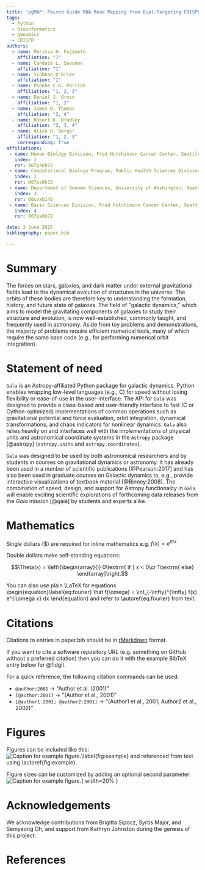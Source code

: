 ```yaml
---
title: 'pgMAP: Paired Guide RNA Read Mapping from Dual-Targeting CRISPR Screens'
tags:
  - Python
  - bioinformatics
  - genomics
  - CRISPR
authors:
  - name: Marissa H. Fujimoto
    affiliation: "1"
  - name: Candace L. Savonen
    affiliation: "1"
  - name: Siobhan O'Brien
    affiliation: "1"
  - name: Phoebe C.R. Parrish
    affiliation: "1, 2, 3"
  - name: Daniel J. Groso
    affiliation: "1, 2"
  - name: James D. Thomas
    affiliation: "2, 4"
  - name: Robert K. Bradley
    affiliation: "2, 3, 4"
  - name: Alice H. Berger
    affiliation: "1, 2, 3"
    corresponding: True
affiliations:
 - name: Human Biology Division, Fred Hutchinson Cancer Center, Seattle, WA 98109, USA
   index: 1
   ror: 007ps6h72
 - name: Computational Biology Program, Public Health Sciences Division, Fred Hutchinson Cancer Center, Seattle, WA 98109, USA
   index: 2
   ror: 007ps6h72
 - name: Department of Genome Sciences, University of Washington, Seattle, WA 98195, USA
   index: 3
   ror: 00cvxb145
 - name: Basic Sciences Division, Fred Hutchinson Cancer Center, Seattle, WA 98109, USA
   index: 4
   ror: 007ps6h72

date: 3 June 2025
bibliography: paper.bib

---
```


# Summary

The forces on stars, galaxies, and dark matter under external gravitational
fields lead to the dynamical evolution of structures in the universe. The orbits
of these bodies are therefore key to understanding the formation, history, and
future state of galaxies. The field of "galactic dynamics," which aims to model
the gravitating components of galaxies to study their structure and evolution,
is now well-established, commonly taught, and frequently used in astronomy.
Aside from toy problems and demonstrations, the majority of problems require
efficient numerical tools, many of which require the same base code (e.g., for
performing numerical orbit integration).

# Statement of need

`Gala` is an Astropy-affiliated Python package for galactic dynamics. Python
enables wrapping low-level languages (e.g., C) for speed without losing
flexibility or ease-of-use in the user-interface. The API for `Gala` was
designed to provide a class-based and user-friendly interface to fast (C or
Cython-optimized) implementations of common operations such as gravitational
potential and force evaluation, orbit integration, dynamical transformations,
and chaos indicators for nonlinear dynamics. `Gala` also relies heavily on and
interfaces well with the implementations of physical units and astronomical
coordinate systems in the `Astropy` package [@astropy] (`astropy.units` and
`astropy.coordinates`).

`Gala` was designed to be used by both astronomical researchers and by
students in courses on gravitational dynamics or astronomy. It has already been
used in a number of scientific publications [@Pearson:2017] and has also been
used in graduate courses on Galactic dynamics to, e.g., provide interactive
visualizations of textbook material [@Binney:2008]. The combination of speed,
design, and support for Astropy functionality in `Gala` will enable exciting
scientific explorations of forthcoming data releases from the *Gaia* mission
[@gaia] by students and experts alike.

# Mathematics

Single dollars ($) are required for inline mathematics e.g. $f(x) = e^{\pi/x}$

Double dollars make self-standing equations:

$$\Theta(x) = \left\{\begin{array}{l}
0\textrm{ if } x < 0\cr
1\textrm{ else}
\end{array}\right.$$

You can also use plain \LaTeX for equations
\begin{equation}\label{eq:fourier}
\hat f(\omega) = \int_{-\infty}^{\infty} f(x) e^{i\omega x} dx
\end{equation}
and refer to \autoref{eq:fourier} from text.

# Citations

Citations to entries in paper.bib should be in
[rMarkdown](http://rmarkdown.rstudio.com/authoring_bibliographies_and_citations.html)
format.

If you want to cite a software repository URL (e.g. something on GitHub without a preferred
citation) then you can do it with the example BibTeX entry below for @fidgit.

For a quick reference, the following citation commands can be used:
- `@author:2001`  ->  "Author et al. (2001)"
- `[@author:2001]` -> "(Author et al., 2001)"
- `[@author1:2001; @author2:2001]` -> "(Author1 et al., 2001; Author2 et al., 2002)"

# Figures

Figures can be included like this:
![Caption for example figure.\label{fig:example}](figure.png)
and referenced from text using \autoref{fig:example}.

Figure sizes can be customized by adding an optional second parameter:
![Caption for example figure.](figure.png){ width=20% }

# Acknowledgements

We acknowledge contributions from Brigitta Sipocz, Syrtis Major, and Semyeong
Oh, and support from Kathryn Johnston during the genesis of this project.

# References
